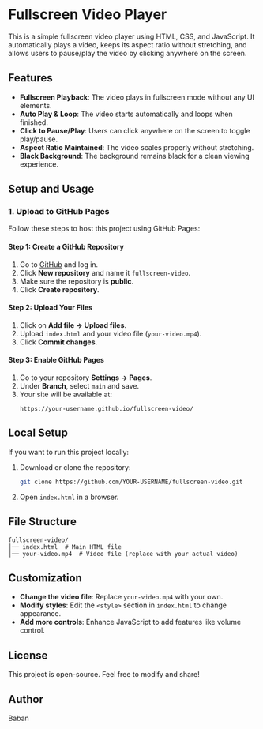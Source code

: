 # Fullscreen Video Player

This is a simple fullscreen video player using HTML, CSS, and JavaScript. It automatically plays a video, keeps its aspect ratio without stretching, and allows users to pause/play the video by clicking anywhere on the screen.

## Features
- **Fullscreen Playback**: The video plays in fullscreen mode without any UI elements.
- **Auto Play & Loop**: The video starts automatically and loops when finished.
- **Click to Pause/Play**: Users can click anywhere on the screen to toggle play/pause.
- **Aspect Ratio Maintained**: The video scales properly without stretching.
- **Black Background**: The background remains black for a clean viewing experience.

## Setup and Usage

### 1. Upload to GitHub Pages
Follow these steps to host this project using GitHub Pages:

#### **Step 1: Create a GitHub Repository**
1. Go to [GitHub](https://github.com/) and log in.
2. Click **New repository** and name it `fullscreen-video`.
3. Make sure the repository is **public**.
4. Click **Create repository**.

#### **Step 2: Upload Your Files**
1. Click on **Add file → Upload files**.
2. Upload `index.html` and your video file (`your-video.mp4`).
3. Click **Commit changes**.

#### **Step 3: Enable GitHub Pages**
1. Go to your repository **Settings → Pages**.
2. Under **Branch**, select `main` and save.
3. Your site will be available at:
   ```
   https://your-username.github.io/fullscreen-video/
   ```

## Local Setup
If you want to run this project locally:
1. Download or clone the repository:
   ```sh
   git clone https://github.com/YOUR-USERNAME/fullscreen-video.git
   ```
2. Open `index.html` in a browser.

## File Structure
```
fullscreen-video/
│── index.html  # Main HTML file
│── your-video.mp4  # Video file (replace with your actual video)
```

## Customization
- **Change the video file**: Replace `your-video.mp4` with your own.
- **Modify styles**: Edit the `<style>` section in `index.html` to change appearance.
- **Add more controls**: Enhance JavaScript to add features like volume control.

## License
This project is open-source. Feel free to modify and share!

## Author
Baban

